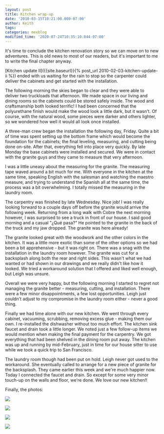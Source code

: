 ```yaml
---
layout: post
title: Kitchen wrap-up
date: '2010-03-15T10:21:00.000-07:00'
author: Keith
tags:
categories: mexblog
modified_time: '2020-07-24T10:35:10.844-07:00'
---
```

It's time to conclude the kitchen renovation story so we can move on to
new adventures. This is old news to most of our readers, but it's
important to me to write the final chapter anyway.

[Kitchen update II]({{site.baseurl}}{% post_url 2010-02-03-kitchen-update-ii %})
ended with us waiting for the rain to stop so the carpenter could deliver the
cabinets and get started with the installation.

The following morning the skies began to clear and they were able to
deliver two truckloads that afternoon. We made space in our living and
dining rooms so the cabinets could be stored safely inside. The wood and
craftsmanship both looked terrific! I had been concerned that the
polyurethane finish would make the wood look a little dark, but it
wasn't. Of course, with the natural wood, some pieces were darker and
others lighter, so we wondered how well it would all look once
installed.

A three-man crew began the installation the following day, Friday. Quite
a bit of time was spent setting up the bottom frame which would become
the foundation for the cabinets; the final leveling, measuring, and
cutting being done on-site. After that, everything fell into place very
quickly. By late Monday the base cabinets were installed and secured. We
were in contact with the granite guys and they came to measure that very
afternoon.

I was a little uneasy about the measuring for the granite. The measuring
tape waved around a bit much for me. With everyone in the kitchen at the
same time, speaking English with the salesman and watching the maestro
measure, and trying to understand the Spanish all at the same time, the
process was a bit overwhelming. I totally missed the measuring in the
laundry room.

The carpentry was finished by late Wednesday. Nice job! I was really
looking forward to a couple days off before the granite would arrive the
following week. Returning from a long walk with Cobre the next morning
however, I was surprised to see a truck in front of our house. I said
good morning and a casual "¿Qué pasa?" He pointed to the granite in the
back of the truck and my jaw dropped. The granite was here already!

The granite looked great with the woodwork and the other colors in the
kitchen. It was a little more exotic than some of the other options so
we had been a bit apprehensive - but it was right on. There was a snag
with the installation in the laundry room however. The granite was cut
for a backsplash along both the rear and right sides. This wasn't what
we had wanted or had shown in our drawings and we really didn't like how
it looked. We tried a workaround solution that I offered and liked well
enough, but Leigh was unsure.

Overall we were very happy, but the following morning I started to
regret not managing the granite better - measuring, cutting, and
installation. There were a few minor disappointments, a few lost
opportunities. Leigh just couldn't adjust to my compromise in the
laundry room either - never a good thing.

Finally we had time alone with our new kitchen. We went through every
cabinet, vacuuming, scrubbing, removing excess glue - making them our
own. I re-installed the dishwasher without too much effort. The kitchen
sink faucet and drain took a little longer. We noted just a few
follow-up items we would mention when making the final payment for the
carpentry. We got everything that had been shelved in the dining room
put away. The kitchen was up and running by mid-February, just in time
for our house sitter to use while we took a quick trip to San
Francisco.

The laundry room though had been put on hold. Leigh never got used to
the workaround. She eventually called to arrange for a new piece of
granite for the backsplash. They came earlier this week and we're much
happier now. Today I connected the faucet and drain. So except for some
very minor touch-up on the walls and floor, we're done. We love our new
kitchen!!

Finally, the photos:

[![]({{site.baseurl}}/assets/images/IMG_6748.JPG)]({{site.baseurl}}/assets/images/IMG_6748.JPG)

[![]({{site.baseurl}}/assets/images/IMG_6747.JPG)]({{site.baseurl}}/assets/images/IMG_6747.JPG)

[![]({{site.baseurl}}/assets/images/IMG_6746.JPG)]({{site.baseurl}}/assets/images/IMG_6746.JPG)

[![]({{site.baseurl}}/assets/images/IMG_6749.JPG)]({{site.baseurl}}/assets/images/IMG_6749.JPG)

